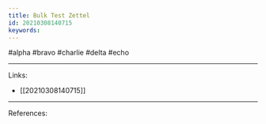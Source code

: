```yaml
---
title: Bulk Test Zettel
id: 20210308140715
keywords:
---
```

#alpha #bravo #charlie #delta #echo

---
Links:

- [[20210308140715]]

---
References:
